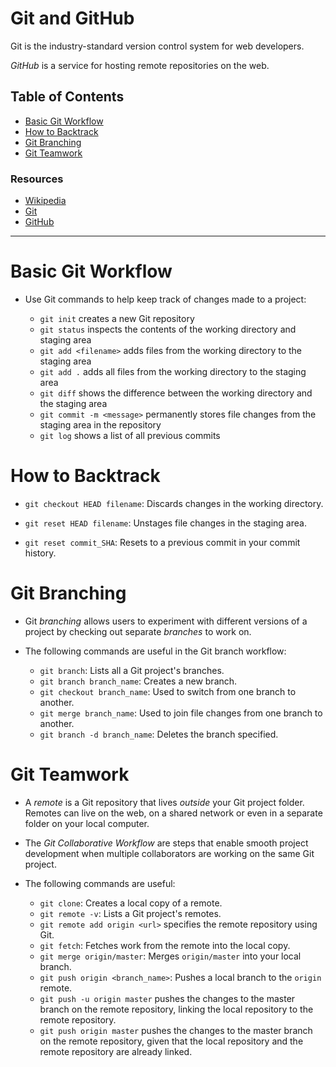 # Git and GitHub

Git is the industry-standard version control system for web developers.

_GitHub_ is a service for hosting remote repositories on the web.


## Table of Contents

- [Basic Git Workflow](#basic-git-workflow)
- [How to Backtrack](#how-to-backtrack)
- [Git Branching](#git-branching)
- [Git Teamwork](#git-teamwork)


### Resources

- [Wikipedia](https://en.wikipedia.org/wiki/Git)
- [Git](https://git-scm.com)
- [GitHub](https://github.com)

---

# Basic Git Workflow

- Use Git commands to help keep track of changes made to a project:

  - `git init` creates a new Git repository
  - `git status` inspects the contents of the working directory and staging area
  - `git add <filename>` adds files from the working directory to the staging area
  - `git add .` adds all files from the working directory to the staging area
  - `git diff` shows the difference between the working directory and the staging area
  - `git commit -m <message>` permanently stores file changes from the staging area in the repository
  - `git log` shows a list of all previous commits


# How to Backtrack

- `git checkout HEAD filename`: Discards changes in the working directory.

- `git reset HEAD filename`: Unstages file changes in the staging area.

- `git reset commit_SHA`: Resets to a previous commit in your commit history.


# Git Branching

- Git _branching_ allows users to experiment with different versions of a project by checking out separate _branches_ to work on.

- The following commands are useful in the Git branch workflow:

  - `git branch`: Lists all a Git project's branches.
  - `git branch branch_name`: Creates a new branch.
  - `git checkout branch_name`: Used to switch from one branch to another.
  - `git merge branch_name`: Used to join file changes from one branch to another.
  - `git branch -d branch_name`: Deletes the branch specified.


# Git Teamwork

- A _remote_ is a Git repository that lives _outside_ your Git project folder. Remotes can live on the web, on a shared network or even in a separate folder on your local computer.

- The _Git Collaborative Workflow_ are steps that enable smooth project development when multiple collaborators are working on the same Git project.

- The following commands are useful:

  - `git clone`: Creates a local copy of a remote.
  - `git remote -v`: Lists a Git project's remotes.
  - `git remote add origin <url>` specifies the remote repository using Git.
  - `git fetch`: Fetches work from the remote into the local copy.
  - `git merge origin/master`: Merges `origin/master` into your local branch.
  - `git push origin <branch_name>`: Pushes a local branch to the `origin` remote.
  - `git push -u origin master` pushes the changes to the master branch on the remote repository, linking the local repository to the remote repository.
  - `git push origin master` pushes the changes to the master branch on the remote repository, given that the local repository and the remote repository are already linked.
